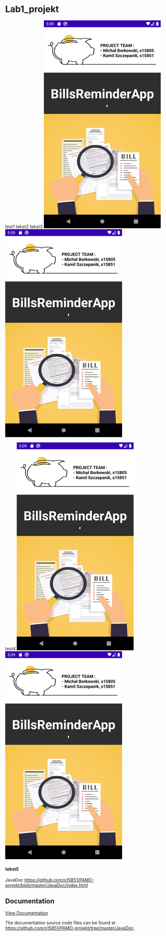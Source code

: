 # Lab1_projekt

test1	tekst2                                                                                                        tekst3
![alt text](https://github.com/s15851/Lab1_projekt/blob/master/Screenshot_15918089931.png?raw=true "WelcomePage") ![alt text](https://github.com/s15851/Lab1_projekt/blob/master/Screenshot_15918089931.png?raw=true "WelcomePage")

test4
![alt text](https://github.com/s15851/Lab1_projekt/blob/master/Screenshot_15918089931.png?raw=true "WelcomePage") ![alt text](https://github.com/s15851/Lab1_projekt/blob/master/Screenshot_15918089931.png?raw=true "WelcomePage")

#### tekst5
JavaDoc https://github.com/s15851/PAMO-projekt/blob/master/JavaDoc/index.html

## Documentation

[View Documentation](https://github.com/s15851/PAMO-projekt/tree/master/JavaDoc)

The documentation source code files can be found at https://github.com/s15851/PAMO-projekt/tree/master/JavaDoc.
